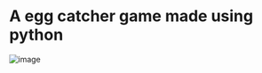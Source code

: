 # A egg catcher game made using python
![image](https://user-images.githubusercontent.com/70800059/145447105-849e3ad2-e608-4d42-8824-d7097eedf9a9.png)
